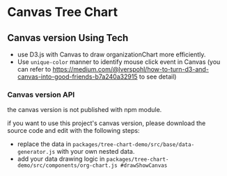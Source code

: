 # Canvas Tree Chart

## Canvas version Using Tech

- use D3.js with Canvas to draw organizationChart more efficiently.
- Use `unique-color` manner to identify mouse click event in Canvas (you can refer to https://medium.com/@lverspohl/how-to-turn-d3-and-canvas-into-good-friends-b7a240a32915 to see detail)


### Canvas version API

the canvas version is not published with npm module.

if you want to use this project's canvas version, please download the source code and edit with the following steps:

- replace the data in `packages/tree-chart-demo/src/base/data-generator.js` with your own nested data.
- add your data drawing logic in `packages/tree-chart-demo/src/components/org-chart.js #drawShowCanvas`